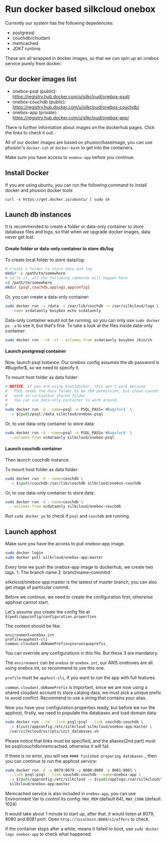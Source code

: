 # Run docker based silkcloud onebox

Currently our system has the following depedencies:

* postgresql
* couchdb/cloudant
* memcached
* JDK7 runtime

These are all wrapped in docker images, so that we can spin up an onebox service purely from docker.

## Our docker images list

* onebox-psql (public): https://registry.hub.docker.com/u/silkcloud/onebox-psql/
* onebox-couchdb (public): https://registry.hub.docker.com/u/silkcloud/onebox-couchdb/
* onebox-app (private): https://registry.hub.docker.com/u/silkcloud/onebox-app/

There is further information about images on the dockerhub pages. Click the links to check it out.

All of our docker images are based on phusion/baseimage, you can use phusion's `docker-ssh` or `docker-bash` to get into the containers.

Make sure you have access to `onebox-app` before you continue.

## Install Docker

If you are using ubuntu, you can run the following command to install docker and phusion docker tools

```
curl -s https://get.docker.io/ubuntu/ | sudo sh
```

## Launch db instances

It is recommended to create a folder or data-only container to store database files and logs, so that when we upgrade docker images, data never get lost.

#### Create folder or data-only container to store db/log

To create local folder to store data/log:

```bash
# create a folder to store data and log
mkdir -p /path/to/somewhere
# cd to it, all the following commands will happen here
cd /path/to/somewhere
mkdir {psql,couchdb,applogs,appconfig}
```

Or, you can create a data-only container:

```bash
sudo docker run -v /data -v /var/lib/couchdb -v /var/silkcloud/logs \
  --name scdataonly busybox echo scdataonly
```

Data-only container would not be running, so you can only use `sudo docker ps -a` to see it, but that's fine. To take a look at the files inside data-only container:

```bash
sudo docker run --rm -it --volumes-from scdataonly busybox /bin/sh
```

#### Launch postgresql container

Now, launch psql instance. Our onebox config assumes the db password is #Bugsfor$, so we need to specify it.

To mount host folder as data folder:

```bash
# NOTICE: if you are using boot2docker, this won't work because
#   PSQL needs the data folder to be 700 permission, but chown cannot
#   work in virtualbox shared folder.
#   You can use data-only container to work around.
#
sudo docker run -d --name=psql -e PSQL_PASS='#Bugsfor$' \
  -v $(pwd)/psql:/data silkcloud/onebox-psql
```

Or, to use data-only container to store data:

```bash
sudo docker run -d --name=psql -e PSQL_PASS='#Bugsfor$' \
  --volumes-from scdataonly silkcloud/onebox-psql
```

#### Launch couchdb container

Then launch couchdb instance.

To mount host folder as data folder:

```bash
sudo docker run -d --name=couchdb \
  -v $(pwd)/couchdb:/var/lib/couchdb silkcloud/onebox-couchdb
```

Or, to use data-only container to store data:

```bash
sudo docker run -d --name=couchdb \
  --volumes-from scdataonly silkcloud/onebox-couchdb
```

Run `sudo docker ps` to check if `psql` and `couchdb` are running.

## Launch apphost

Make sure you have the access to pull onebox-app image.

```bash
sudo docker login
sudo docker pull silkcloud/onebox-app:master
```

Every time we push the onebox-app image to dockerhub, we create two tags. 1. The branch name 2. branchname-commitid

silkcloud/onebox-app:master is the lastest of master branch, you can also get image of particular commit.

Before we continue, we need to create the configuration first, otherwise apphost cannot start.

Let's assume you create the config file at `$(pwd)/appconfig/configuration.properties`

The content should be like:

```
environment=onebox.int
profile=apphost-cli
common.cloudant.dbNamePrefix=youruniqueprefix_
```

You can override any configurations in this file. But these 3 are mandatory.

The `environment` can be `onebox` or `onebox.int`, our AWS oneboxes are all using onebox.int, so recommend to use this one.

`profile` must be `apphost-cli`, if you want to run the app with full features.

`common.cloudant.dbNamePrefix` is important, since we are now using a shared cloudant account to store catalog data, we must pick a unique prefix to avoid conflict. Recommend to use a string that contains your alias.

Now you have your configuration.properties ready, but before we run the apphost, firstly, we need to populate the databases and load domain data:

```bash
sudo docker run --rm --link psql:psql --link couchdb:couchdb \
  -v $(pwd)/appconfig:/etc/silkcloud silkcloud/onebox-app:master \
  /var/silkcloud/scripts/init_databases.sh
```

Please notice that links must be specified, and the aliases(2nd part) must be psql/couchdb/memcached, otherwise it will fail.

If there is no error, you will see `#### finished preparing databases.`, then you can continue to run the apphost service:

```bash
sudo docker run -d -p 8079:8079 -p 8080:8080 -p 8081:8081 \
  --link psql:psql --link couchdb:couchdb --name=onebox-app \
  -v $(pwd)/appconfig:/etc/silkcloud -v $(pwd)/applogs:/var/silkcloud/logs \
  silkcloud/onebox-app:master
```

Memcached service is also included in `onebox-app`, you can use Environment Var to control its config: `MAX_MEM` (default 64), `MAX_CONN` (default 1024)

It would take about 1 minute to start up, after that, it would listen at 8079, 8080 and 8081 port. Open `http://localhost:8080/v1/offers` to check.

If the container stops after a while, means it failed to boot, use `sudo docker logs onebox-app` to check what happened.
